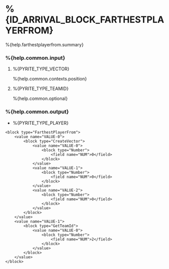 # %{ID_ARRIVAL_BLOCK_FARTHESTPLAYERFROM}

%{help.farthestplayerfrom.summary}

### %{help.common.input}

1. %{PYRITE_TYPE_VECTOR}

    %{help.common.contexts.position}

2. %{PYRITE_TYPE_TEAMID}

    %{help.common.optional}

### %{help.common.output}

-   %{PYRITE_TYPE_PLAYER}

```
<block type="FarthestPlayerFrom">
    <value name="VALUE-0">
        <block type="CreateVector">
            <value name="VALUE-0">
                <block type="Number">
                    <field name="NUM">0</field>
                </block>
            </value>
            <value name="VALUE-1">
                <block type="Number">
                    <field name="NUM">0</field>
                </block>
            </value>
            <value name="VALUE-2">
                <block type="Number">
                    <field name="NUM">0</field>
                </block>
            </value>
        </block>
    </value>
    <value name="VALUE-1">
        <block type="GetTeamId">
            <value name="VALUE-0">
                <block type="Number">
                    <field name="NUM">2</field>
                </block>
            </value>
        </block>
    </value>
</block>
```